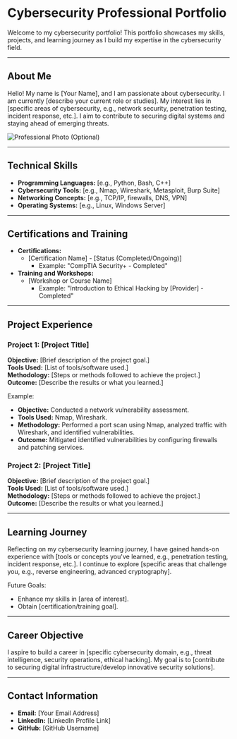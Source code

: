 # Cybersecurity Professional Portfolio

Welcome to my cybersecurity portfolio! This portfolio showcases my skills, projects, and learning journey as I build my expertise in the cybersecurity field.

---

## About Me
Hello! My name is [Your Name], and I am passionate about cybersecurity. I am currently [describe your current role or studies]. My interest lies in [specific areas of cybersecurity, e.g., network security, penetration testing, incident response, etc.]. I aim to contribute to securing digital systems and staying ahead of emerging threats.

![Professional Photo (Optional)](URL-to-photo)

---

## Technical Skills
- **Programming Languages:** [e.g., Python, Bash, C++]
- **Cybersecurity Tools:** [e.g., Nmap, Wireshark, Metasploit, Burp Suite]
- **Networking Concepts:** [e.g., TCP/IP, firewalls, DNS, VPN]
- **Operating Systems:** [e.g., Linux, Windows Server]

---

## Certifications and Training
- **Certifications:**
  - [Certification Name] - [Status (Completed/Ongoing)]
    - Example: "CompTIA Security+ - Completed"
- **Training and Workshops:**
  - [Workshop or Course Name]
    - Example: "Introduction to Ethical Hacking by [Provider] - Completed"

---

## Project Experience

### Project 1: [Project Title]
**Objective:** [Brief description of the project goal.]  
**Tools Used:** [List of tools/software used.]  
**Methodology:** [Steps or methods followed to achieve the project.]  
**Outcome:** [Describe the results or what you learned.]

Example:
- **Objective:** Conducted a network vulnerability assessment.  
- **Tools Used:** Nmap, Wireshark.  
- **Methodology:** Performed a port scan using Nmap, analyzed traffic with Wireshark, and identified vulnerabilities.  
- **Outcome:** Mitigated identified vulnerabilities by configuring firewalls and patching services.

### Project 2: [Project Title]
**Objective:** [Brief description of the project goal.]  
**Tools Used:** [List of tools/software used.]  
**Methodology:** [Steps or methods followed to achieve the project.]  
**Outcome:** [Describe the results or what you learned.]

---

## Learning Journey
Reflecting on my cybersecurity learning journey, I have gained hands-on experience with [tools or concepts you've learned, e.g., penetration testing, incident response, etc.]. I continue to explore [specific areas that challenge you, e.g., reverse engineering, advanced cryptography].

Future Goals:
- Enhance my skills in [area of interest].
- Obtain [certification/training goal].

---

## Career Objective
I aspire to build a career in [specific cybersecurity domain, e.g., threat intelligence, security operations, ethical hacking]. My goal is to [contribute to securing digital infrastructure/develop innovative security solutions].

---

## Contact Information
- **Email:** [Your Email Address]  
- **LinkedIn:** [LinkedIn Profile Link]  
- **GitHub:** [GitHub Username]  
